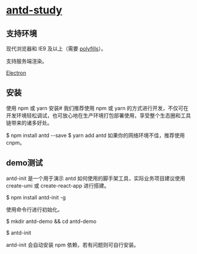 # [antd-study](https://ant.design/docs/react/introduce-cn)

## 支持环境
现代浏览器和 IE9 及以上（需要 [polyfills](https://ant.design/docs/react/getting-started-cn#%E5%85%BC%E5%AE%B9%E6%80%A7)）。

支持服务端渲染。

[Electron](http://electron.atom.io/)
## 安装
使用 npm 或 yarn 安装#
我们推荐使用 npm 或 yarn 的方式进行开发，不仅可在开发环境轻松调试，也可放心地在生产环境打包部署使用，享受整个生态圈和工具链带来的诸多好处。

$ npm install antd --save
$ yarn add antd
如果你的网络环境不佳，推荐使用 cnpm。

## demo测试
antd-init 是一个用于演示 antd 如何使用的脚手架工具，实际业务项目建议使用 create-umi 或 create-react-app 进行搭建。

$ npm install antd-init -g

使用命令行进行初始化。

$ mkdir antd-demo && cd antd-demo

$ antd-init

antd-init 会自动安装 npm 依赖，若有问题则可自行安装。

